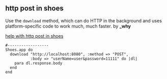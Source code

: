 http post in shoes
------------------
Use the `download` method, which can do HTTP in the background
and uses platform-specific code to work much, much faster. by **\_why**


[help with http post in shoes](http://www.mail-archive.com/shoes@code.whytheluckystiff.net/msg03165.html)


	#------------------
	Shoes.app do
	  download "http://localhost:8080", :method => "POST",
	           :body => "userName=user&password=11111" do |dl|
	    para dl.response.body
	  end
	end
